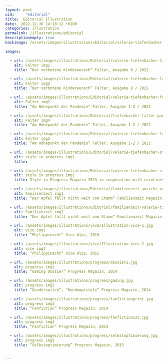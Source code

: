 ```yaml
---
layout: post
uid:     "editorial"
title:  Editorial Illustration
date:  2022-12-30 14:18:12 +0100
categories: illustration
permalink: /illustrations/editorial
descriptionempty: true
backimage: /assets/images/illustrations/Editorial/valerie-tiefenbacher-falter-gefroreneeier1.jpg

images:

  - url: /assets/images/illustrations/Editorial/valerie-tiefenbacher-falter-gefroreneeier-beide.jpg
    alt: Falter img1
    title: “Der verbotene Kinderwunsch” Falter, Ausgabe 8 / 2022

  - url: /assets/images/illustrations/Editorial/valerie-tiefenbacher-falter-gefroreneeier6.jpg
    alt: Falter img2
    title: “Der verbotene Kinderwunsch” Falter, Ausgabe 8 / 2022

  - url: /assets/images/illustrations/Editorial/valerie-tiefenbacher-falter-pandemie2.jpg
    alt: Falter img2
    title: “Am Höhepunkt der Pandemie” Falter, Ausgabe 1-2 / 2022

  - url: /assets/images/illustrations/Editorial/tiefenbacher-falter-pandemie1.jpg
    alt: Falter img4
    title: “Am Höhepunkt der Pandemie” Falter, Ausgabe 1-2 / 2022

  - url: /assets/images/illustrations/Editorial/valerie-tiefenbacher-falter-pandemie6.jpg
    alt: Falter img5
    title: “Am Höhepunkt der Pandemie” Falter, Ausgabe 1-2 / 2022

  - url: /assets/images/illustrations/Editorial/valerie-tiefenbacher-styleinprogress1.jpg
    alt: style in progress img1
    title:

  - url: /assets/images/illustrations/Editorial/valerie-tiefenbacher-styleinprogress2.jpg
    alt: style in progress img1
    title: Style in Progress Magazin 2023 in cooperation with carolineseidler.com

  - url: /assets/images/illustrations/Editorial/familienzeit-ansicht-valerie-tiefenbacher2.jpg
    alt: Familienzeit img1
    title: “Der Apfel fällt nicht weit vom Stamm” Familienzeit Magazin, Ausgabe 05 / 2022 cooperation with carolineseidler.com

  - url: /assets/images/illustrations/Editorial/familienzeit-valerie-tiefenbacher-ansicht3.jpg
    alt: Familienzeit img2
    title: “Der Apfel fällt nicht weit vom Stamm” Familienzeit Magazin, Ausgabe 05 / 2022 cooperation with carolineseidler.com

  - url: /assets/images/illustrations/vice/Illustration-vice-1.jpg
    alt: vice img1
    title: “Philippinacht” Vice Alps, 2015

  - url: /assets/images/illustrations/vice/Illustration-vice-2.jpg
    alt: vice img2
    title: “Philippinacht” Vice Alps, 2015

  - url: /assets/images/illustrations/progress/dossier2.jpg
    alt: progress img1
    title: “Gaming Dossier” Progress Magazin, 2014

  - url: /assets/images/illustrations/progress/gaming.jpg
    alt: progress img2
    title: “Genderswitch”, “Kondompistole” Progress Magazin, 2014

  - url: /assets/images/illustrations/progress/fanfictionprint.jpg
    alt: progress img3
    title: “Fanfiction” Progress Magazin, 2014

  - url: /assets/images/illustrations/progress/fanfiction123.jpg
    alt: progress img4
    title: “Fanfiction” Progress Magazin, 2014

  - url: /assets/images/illustrations/progress/selbstoptimierung.jpg
    alt: progress img5
    title: “Selbstoptimierung” Progress Magazin, 2015


---
```

